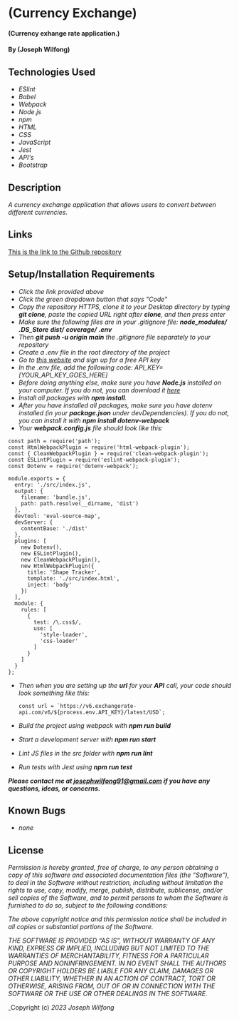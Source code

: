 # (Currency Exchange)

#### (Currency exhange rate application.)

#### By (Joseph Wilfong)

## Technologies Used

* _ESlint_
* _Babel_
* _Webpack_
* _Node.js_
* _npm_
* _HTML_
* _CSS_
* _JavaScript_
* _Jest_
* _API's_
* _Bootstrap_



## Description

_A currency exchange application that allows users to convert between different currencies._

## Links

[This is the link to the Github repository](https://github.com/jcarenza67/Currency-Exchange) 


## Setup/Installation Requirements

* _Click the link provided above_
* _Click the green dropdown button that says "Code"_
* _Copy the repository HTTPS, clone it to your Desktop directory by typing ***git clone***, paste the copied URL right after **clone**, and then press enter_
* _Make sure the following files are in your .gitignore file: 
***node_modules/***
***.DS_Store***
***dist/***
***coverage/***
***.env***_
* _Then ***git push -u origin main*** the .gitignore file separately to your repository_
* _Create a .env file in the root directory of the project_
* _Go to [this website](https://www.exchangerate-api.com/) and sign up for a free API key_
* _In the .env file, add the following code: API_KEY=[YOUR_API_KEY_GOES_HERE]_
* _Before doing anything else, make sure you have ***Node.js*** installed on your computer. If you do not, you can download it [here](https://nodejs.org/en/download/)_
* _Install all packages with ***npm install***._
* _After you have installed all packages, make sure you have dotenv installed (in your ***package.json*** under devDependencies). If you do not, you can install it with ***npm install dotenv-webpack***_
* _Your ***webpack.config.js*** file should look like this:_
```
const path = require('path');
const HtmlWebpackPlugin = require('html-webpack-plugin');
const { CleanWebpackPlugin } = require('clean-webpack-plugin');
const ESLintPlugin = require('eslint-webpack-plugin');
const Dotenv = require('dotenv-webpack');

module.exports = {
  entry: './src/index.js',
  output: {
    filename: 'bundle.js',
    path: path.resolve(__dirname, 'dist')
  },
  devtool: 'eval-source-map',
  devServer: {               
    contentBase: './dist'    
  },
  plugins: [
    new Dotenv(),
    new ESLintPlugin(),
    new CleanWebpackPlugin(),
    new HtmlWebpackPlugin({
      title: 'Shape Tracker',
      template: './src/index.html',
      inject: 'body'
    })
  ],
  module: {
    rules: [
      {
        test: /\.css$/,
        use: [
          'style-loader',
          'css-loader'
        ]
      }
    ]
  }
};
```
* _Then when you are setting up the ***url*** for your ***API*** call, your code should look something like this:_
  
  ```
  const url = `https://v6.exchangerate-api.com/v6/${process.env.API_KEY}/latest/USD`;
  ```
* _Build the project using webpack with ***npm run build***_
* _Start a development server with ***npm run start***_
* _Lint JS files in the src folder with ***npm run lint***_
* _Run tests with Jest using ***npm run test***_

***_Please contact me at josephwilfong91@gmail.com if you have any questions, ideas, or concerns._***


## Known Bugs

* _none_

## License


_Permission is hereby granted, free of charge, to any person obtaining a copy of this software and associated documentation files (the “Software”), to deal in the Software without restriction, including without limitation the rights to use, copy, modify, merge, publish, distribute, sublicense, and/or sell copies of the Software, and to permit persons to whom the Software is furnished to do so, subject to the following conditions:_

_The above copyright notice and this permission notice shall be included in all copies or substantial portions of the Software._

_THE SOFTWARE IS PROVIDED “AS IS”, WITHOUT WARRANTY OF ANY KIND, EXPRESS OR IMPLIED, INCLUDING BUT NOT LIMITED TO THE WARRANTIES OF MERCHANTABILITY, FITNESS FOR A PARTICULAR PURPOSE AND NONINFRINGEMENT. IN NO EVENT SHALL THE AUTHORS OR COPYRIGHT HOLDERS BE LIABLE FOR ANY CLAIM, DAMAGES OR OTHER LIABILITY, WHETHER IN AN ACTION OF CONTRACT, TORT OR OTHERWISE, ARISING FROM, OUT OF OR IN CONNECTION WITH THE SOFTWARE OR THE USE OR OTHER DEALINGS IN THE SOFTWARE._

_Copyright (c) _2023_ _Joseph Wilfong_

